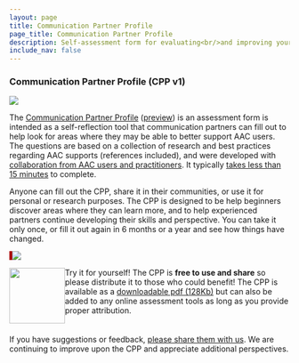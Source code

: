 ```yaml
---
layout: page
title: Communication Partner Profile
page_title: Communication Partner Profile
description: Self-assessment form for evaluating<br/>and improving your AAC efforts
include_nav: false
---
```

### Communication Partner Profile (CPP v1)

<img src='https://d18vdu4p71yql0.cloudfront.net/libraries/arasaac/friends_3.png.varianted-skin.png'/>

The
<a href="/assets/cppv1.pdf">Communication Partner Profile</a> 
(<a href="https://drive.google.com/file/d/1-7b1bVpT49kCpViXRk4q6PfJu4GzmZG-/view">preview</a>) is an assessment form is intended as a self-reflection tool that communication partners can
fill out to help look for areas where they may be able to
better support AAC users. The questions are based on a collection of
research and best practices regarding AAC supports (references included),
and were developed with <u>collaboration from AAC users and practitioners</u>. It typically <u>takes less than 15 minutes</u> to complete.

Anyone can fill out the CPP, share it in their communities, or use it for personal or research purposes. The CPP is designed to be help beginners discover areas where they can learn more, and to help experienced partners continue developing their skills and perspective. You can take it only once, or fill it out again in 6 months or a year and see how things have changed.

<a href="/assets/cppv1.pdf"><img src="/images/cpp_preview.png" style='max-width: 100%; border-left: 5px solid #a00;'/></a>


<a href="/assets/cppv1.pdf"><img src='https://d18vdu4p71yql0.cloudfront.net/libraries/noun-project/Download-595be86518.svg' style='width: 100px; float: left;'/></a>
Try it for yourself! The CPP is <b>free to use and share</b> so please distribute it
to those who could benefit! The CPP is available as a 
<a href="/assets/cppv1.pdf">downloadable
pdf (128Kb)</a> but can also be added to any online assessment tools
as long as you provide proper attribution.
<div style='clear: left; margin-bottom: 20px;'></div>

If you have suggestions or feedback, <a href="https://forms.gle/Ve6UuETYksWD5drn7">please share them with 
us</a>. We are continuing to improve upon the CPP and appreciate
additional perspectives.
